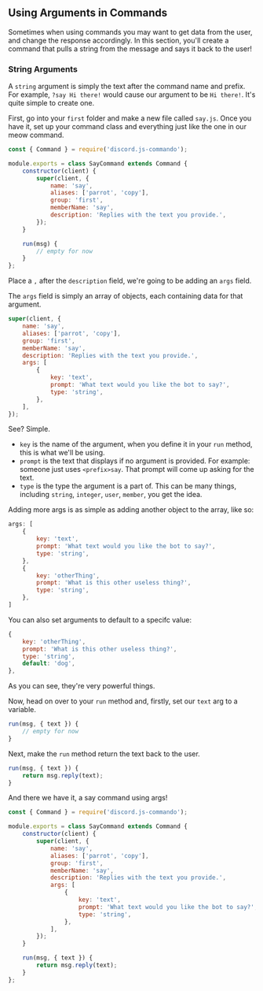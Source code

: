 ## Using Arguments in Commands

Sometimes when using commands you may want to get data from the user, and change the response accordingly. In this section, you'll create a command that pulls a string from the message and says it back to the user!

### String Arguments

A `string` argument is simply the text after the command name and prefix. For example, `?say Hi there!` would cause our argument to be `Hi there!`. It's quite simple to create one.

First, go into your `first` folder and make a new file called `say.js`. Once you have it, set up your command class and everything just like the one in our meow command.

```js
const { Command } = require('discord.js-commando');

module.exports = class SayCommand extends Command {
	constructor(client) {
		super(client, {
			name: 'say',
			aliases: ['parrot', 'copy'],
			group: 'first',
			memberName: 'say',
			description: 'Replies with the text you provide.',
		});
	}

	run(msg) {
		// empty for now
	}
};
```

Place a `,` after the `description` field, we're going to be adding an `args` field.

The `args` field is simply an array of objects, each containing data for that argument.

<!-- eslint-skip -->
```js
super(client, {
	name: 'say',
	aliases: ['parrot', 'copy'],
	group: 'first',
	memberName: 'say',
	description: 'Replies with the text you provide.',
	args: [
		{
			key: 'text',
			prompt: 'What text would you like the bot to say?',
			type: 'string',
		},
	],
});
```

See? Simple.

- `key` is the name of the argument, when you define it in your `run` method, this is what we'll be using.  
- `prompt` is the text that displays if no argument is provided. For example: someone just uses `<prefix>say`. That prompt will come up asking for the text.  
- `type` is the type the argument is a part of. This can be many things, including `string`, `integer`, `user`, `member`, you get the idea.

Adding more args is as simple as adding another object to the array, like so:

<!-- eslint-skip -->
```js
args: [
	{
		key: 'text',
		prompt: 'What text would you like the bot to say?',
		type: 'string',
	},
	{
		key: 'otherThing',
		prompt: 'What is this other useless thing?',
		type: 'string',
	},
]
```

You can also set arguments to default to a specifc value:

<!-- eslint-skip -->
```js
{
	key: 'otherThing',
	prompt: 'What is this other useless thing?',
	type: 'string',
	default: 'dog',
},
```

As you can see, they're very powerful things.

Now, head on over to your `run` method and, firstly, set our `text` arg to a variable.

<!-- eslint-skip -->
```js
run(msg, { text }) {
	// empty for now
}
```

Next, make the `run` method return the text back to the user.

<!-- eslint-skip -->
```js
run(msg, { text }) {
	return msg.reply(text);
}
```

And there we have it, a say command using args!

```js
const { Command } = require('discord.js-commando');

module.exports = class SayCommand extends Command {
	constructor(client) {
		super(client, {
			name: 'say',
			aliases: ['parrot', 'copy'],
			group: 'first',
			memberName: 'say',
			description: 'Replies with the text you provide.',
			args: [
				{
					key: 'text',
					prompt: 'What text would you like the bot to say?',
					type: 'string',
				},
			],
		});
	}

	run(msg, { text }) {
		return msg.reply(text);
	}
};
```
